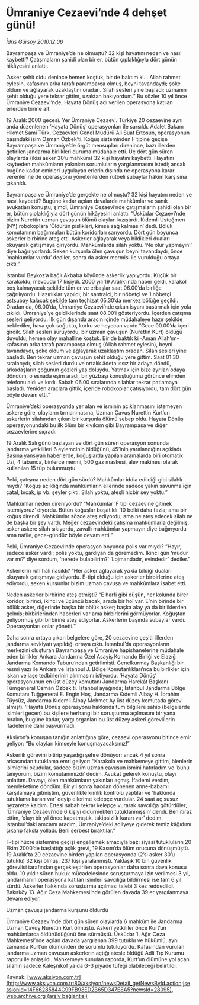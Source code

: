 # Ümraniye Cezaevi’nde 4 dehşet günü!

*İdris Gürsoy 2010.12.06*

<font class="agenda2NewsSpot">
 Bayrampaşa ve Ümraniye’de ne olmuştu? 32 kişi hayatını neden ve nasıl kaybetti? Çatışmaların şahidi olan bir er, bütün çıplaklığıyla dört günün hikâyesini anlattı.
</font>
<font class="newsDetail">
 <p>
  <p class="MsoNormal">
   ‘Asker şehit oldu denince hemen koştuk, bir de baktım ki… Allah rahmet eylesin, kafasının arka tarafı paramparça olmuş, beyni tavandaydı; şoke oldum ve ağlayarak uzaklaştım oradan. Silah sesleri yine başladı; uzmanın şehit olduğu yere tekrar gittim, uzaktan bakıyordum.” Bu sözler 10 yıl önce Ümraniye Cezaevi’nde, Hayata Dönüş adı verilen operasyona katılan erlerden birine ait.
  </p>
  <p class="MsoNormal">
   <span>
   </span>
   19 Aralık 2000 gecesi. Yer Ümraniye Cezaevi. Türkiye 20 cezaevine aynı anda düzenlenen ‘Hayata Dönüş’ operasyonları ile sarsıldı. Adalet Bakanı Hikmet Sami Türk, Cezaevleri Genel Müdürü Ali Suat Ertosun, operasyonun başındaki isim Osman Özbek’ti. Koğuş sisteminden F tipine geçişe Bayrampaşa ve Ümraniye’de örgüt mensupları direnince, bazı illerden getirilen jandarma birlikleri duruma müdahale etti. Üç dört gün süren olaylarda (ikisi asker 30’u mahkûm) 32 kişi hayatını kaybetti. Hayatını kaybeden mahkûmların yakınları sorumluların yargılanmasını istedi; ancak bugüne kadar emirleri uygulayan erlerin dışında ne operasyona karar verenler ne de operasyonu yönetenlerden rütbeli subaylar hâkim karşısına çıkarıldı.
  </p>
  <p class="MsoNormal">
   Bayrampaşa ve Ümraniye’de gerçekte ne olmuştu? 32 kişi hayatını neden ve nasıl kaybetti? Bugüne kadar açılan davalarda mahkûmlar ve sanık avukatları konuştu; şimdi, Ümraniye Cezaevi’nde çatışmaların şahidi olan bir er, bütün çıplaklığıyla dört günün hikâyesini anlattı: “Üsküdar Cezaevi’nde bizim Nurettin uzman çavuşun ölümü olayları kızıştırdı. Kıdemli Üsteğmen (NY) robokoplara ‘Öldürün pislikleri, kimse sağ kalmasın’ dedi. Bölük komutanının bağırmaları bütün koridorları sarıyordu. Dört gün boyunca askerler birbirine ateş etti. Askerler ağlayarak veya bildikleri duaları okuyarak çatışmaya giriyordu. Mahkûmlarda silah yoktu. ‘Ne olur yapmayın!’ diye bağırıyorlardı. Seken kurşunla ölen çavuşun beyni tavandaydı, önce ‘mahkumlar vurdu’ dediler, sonra da asker mermisi ile vurulduğu ortaya çıktı.”
  </p>
  <p class="MsoNormal">
   İstanbul Beykoz’a bağlı Akbaba köyünde askerlik yapıyordu. Küçük bir karakoldu, mevcudu 17 kişiydi. 2000 yılı 19 Aralık’ında haber geldi, karakol boş kalmayacak şekilde tüm er ve erbaşlar saat 06.00’da birliğe çağrılıyordu. Hazırlıklar yapıldı; bir santralci, bir nöbetçi ve 1 nöbetçi astsubay kalacak şekilde tam teçhizat 05.30’da merkez bölüğe geçildi. Oradan da, 06.00’da, Ümraniye Cezaevi’nde çıkan isyanı bastırmak için yola çıkıldı. Ümraniye’ye geldiklerinde saat 08.00’i gösteriyordu. İçerden çatışma sesleri geliyordu. İlk gün dışarıda aracın içinde müdahaleye hazır şekilde beklediler, hava çok soğuktu, korku ve heyecan vardı: “Gece 00.00’da içeri girdik. Silah sesleri sürüyordu, bir uzman çavuşun (Nurettin Kurt) öldüğü duyuldu, hemen olay mahalline koştuk. Bir de baktık ki -Aman Allah’ım- kafasının arka tarafı paramparça olmuş (Allah rahmet eylesin), beyni tavandaydı, şoke oldum ve ağlayarak uzaklaştım oradan. Silah sesleri yine başladı. Ben tekrar uzman çavuşun şehit olduğu yere gittim. Saat 01.30 sıralarıydı, silah sesleri durdu ve ortalık âdeta ıssız bir adaya döndü, arkadaşların çoğunun gözleri yaş doluydu. Yatmak için bize ayrılan odaya döndüm, o esnada eşim aradı, bir yüzbaşı konuştuğumu görünce elimden telefonu aldı ve kırdı. Sabah 06.00 sıralarında silahlar tekrar patlamaya başladı. Yeniden araçlara gittik, içeride robokoplar çatışıyordu, tam dört gün böyle devam etti.”
  </p>
  <p class="MsoNormal">
   Ümraniye’deki operasyonda yer alan ve isminin açıklanmasını istemeyen askere göre, olayların tırmanmasına, Uzman Çavuş Nurettin Kurt’un askerlerin silahından çıkan bir kurşunla ölümü sebep oldu. Hayata Dönüş operasyonundaki bu ilk ölüm bir kıvılcım gibi Bayrampaşa ve diğer cezaevlerine sıçradı.
  </p>
  <p class="MsoNormal">
   19 Aralık Salı günü başlayan ve dört gün süren operasyon sonunda jandarma yetkilileri 6 eylemcinin öldüğünü, 45’inin yaralandığını açıkladı. Basına yansıyan haberlerde, koğuşlarda yapılan aramalarda biri otomatik Uzi, 4 tabanca, binlerce mermi, 500 gaz maskesi, alev makinesi olarak kullanılan 15 tüp bulunmuştu.
  </p>
  <p class="MsoNormal">
   Peki, çatışma neden dört gün sürdü? Mahkûmlar iddia edildiği gibi silahlı mıydı?
   <span>
   </span>
   “Koğuş açıldığında mahkûmların ellerinde sadece yakın savunma için çatal, bıçak, ip vb. şeyler çıktı. Silah yoktu, ateşli hiçbir şey yoktu.”
  </p>
  <p class="MsoNormal">
   Mahkûmlar neden direniyordu? “Mahkûmlar ‘F tipi cezaevine gitmek istemiyoruz’ diyordu. Bütün koğuşlar boşatıldı. 10 belki daha fazla; ama bir koğuş direndi. Mahkûmlar sözde ateş ediyordu; ama ne ateş edecek silah ne de başka bir şey vardı. Meğer cezaevindeki çatışma mahkûmlarla değilmiş, asker askere silah sıkıyordu, zavallı mahkûmlar yapmayın diye bağırıyordu ama nafile, gece-gündüz böyle devam etti.”
  </p>
  <p class="MsoNormal">
   Peki, Ümraniye Cezaevi’nde operasyon boyunca polis var mıydı? “Hayır, sadece asker vardı; polis yoktu, gardiyan da göremedim. İkinci gün ‘müdür var mı?’ diye sordum, ‘nerede bulabilirim?’ ‘Lojmandadır, evindedir’ dediler.”
  </p>
  <p class="MsoNormal">
   Askerlerin ruh hâli nasıldı? “Her asker ağlayarak ya da bildiği duaları okuyarak çatışmaya gidiyordu. E-tipi olduğu için askerler birbirlerine ateş ediyordu, seken kurşunlar bizim uzman çavuşa ve mahkûmlara isabet etti.
  </p>
  <p class="MsoNormal">
   Neden askerler birbirine ateş etmişti? “E harfi gibi düşün, her kolunda birer koridor, birinci, ikinci ve üçüncü bacak, arada bir hol var. E’nin birinde bir bölük asker, diğerinde başka bir bölük asker; başka alay ya da birliklerden gelmiş; birbirlerinden haberleri var ama birbirlerini görmüyorlar. Koğuştan geliyormuş gibi birbirine ateş ediyorlar. Askerlerin başında subaylar vardı. Operasyonları onlar yönetti.”
  </p>
  <p class="MsoNormal">
   Daha sonra ortaya çıkan belgelere göre, 20 cezaevine çeşitli illerden jandarma sevkiyatı yapıldığı ortaya çıktı. İstanbul’da operasyonların merkezini oluşturan Bayrampaşa ve Ümraniye hapishanelerine müdahale eden birlikler Ankara Jandarma Özel Asayiş Komando Birliği ve Elazığ Jandarma Komando Taburu’ndan getirilmişti. Genelkurmay Başkanlığı bir resmî yazı ile Ankara ve İstanbul J. Bölge Komutanlıkları’nca bu birlikler için iskan ve iaşe tedbirlerinin alınmasını istiyordu. ‘Hayata Dönüş’ operasyonunun en üst düzey komutanı Jandarma Harekât Başkanı Tümgeneral Osman Özbek’ti. İstanbul ayağında; İstanbul Jandarma Bölge Komutanı Tuğgeneral E. Engin Hoş, Jandarma Kıdemli Albay H. İbrahim Tüysüz, Jandarma Kıdemli Albay Mehmet Ay üst düzey komutada görev almıştı. ‘Hayata Dönüş operasyonu hakkında tüm bilgilere sahip (belgelerde isimleri geçen) bu kişilere herhangi bir soruşturma açılmasını bir yana bırakın, bugüne kadar, yargı organları bu üst düzey askerî görevlilerin ifadelerine dahi başvurmadı.
  </p>
  <p class="MsoNormal">
   Aksiyon’a konuşan tanığın anlattığına göre, cezaevi operasyonu bitince emir geliyor: “Bu olayları kimseyle konuşmayacaksınız!”
  </p>
  <p class="MsoNormal">
   Askerlik görevini bitirip yaşadığı şehre dönüyor; ancak 4 yıl sonra arkasından tutuklama emri geliyor: “Karakola ve mahkemeye gittim, ölenlerin isimlerini okudular, sadece bizim uzman çavuşun ismini hatırladım ve ‘bunu tanıyorum, bizim komutanımızdı’ dedim. Avukat gelerek konuştu, olayı anlattım. Davayı, ölen mahkûmların yakınları açmış. İfademi verdim, memleketime döndüm. Bir yıl sonra hacdan dönenen anne-babamı karşılamaya gitmiştim, güvenlikte kimlik kontrolü yaptılar ve ‘hakkında tutuklama kararı var’ deyip ellerime kelepçe vurdular. 24 saat aç susuz nezarette kaldım. Ertesi sabah tekrar kelepçe vurarak savcılığa götürdüler; ‘Ümraniye Cezaevi’nde 6 kişiyi öldürmekten tutuklanmışsın’ dendi. Ben itiraz ettim, ‘olayı bir yıl önce kapatmıştık, takipsizlik kararı var’ dedim. İstanbul’daki amcamı aradım, Ümraniye’deki adliyeye giderek temiz kâğıdımı çıkarıp faksla yolladı. Beni serbest bıraktılar.”
  </p>
  <p class="MsoNormal">
   F-tipi hücre sistemine geçişi engellemek amacıyla bazı siyasi tutukluların 20 Ekim 2000’de başlattığı açlık grevi, 19 Kasım’da ölüm orucuna dönüşmüştü. 19 Aralık’ta 20 cezaevine birden yapılan operasyonda (2’si asker 30’u tutuklu) 32 kişi ölmüş, 237 kişi yaralanmıştı. Yaklaşık 10 bin güvenlik görevlisi tarafından gerçekleştirilen operasyonlar daha sonra dava konusu oldu. 10 yıldır süren hukuk mücadelesinde soruşturmaya izin verilmesi 3 yıl, jandarmanın operasyona katılan isimleri savcılığa bildirmesi ise tam 6 yıl sürdü. Askerler hakkında soruşturma açılması talebi 3 kez reddedildi. Bakırköy 13. Ağır Ceza Mahkemesi’nde görülen davada 39 er yargılanmaya devam ediyor.
  </p>
  <p class="MsoNormal">
   Uzman çavuşu jandarma kurşunu öldürdü
  </p>
  <p class="MsoNormal">
   Ümraniye Cezaevi’nde dört gün süren olaylarda 6 mahkûm ile Jandarma Uzman Çavuş Nurettin Kurt ölmüştü. Askerî yetkililer önce Kurt’un mahkûmlarca öldürüldüğünü öne sürmüştü. Üsküdar 1. Ağır Ceza Mahkemesi’nde açılan davada yargılanan 399 tutuklu ve hükümlü, aynı zamanda Kurt’un ölümünden de sorumlu tutuluyordu. Kafasından vurulan jandarma uzman çavuşun askerlerin açtığı ateşle öldüğü Adli Tıp Kurumu raporu ile anlaşıldı. Mahkemeye sunulan raporda, Kurt’un ölümüne yol açan silahın sadece Kaleşnikof ya da G-3 piyade tüfeği olabileceği belirtildi.
  </p>
 </p>
</font>

Kaynak: [www.aksiyon.com.tr](http://www.aksiyon.com.tr:80/aksiyon/newsDetail_getNewsById.action;jsessionid=14F66285844C99FB98ED2B65D347E8A5?newsId=28095), [web.archive.org (arşiv bağlantısı)](http://web.archive.org/web/20101210143210/http://www.aksiyon.com.tr:80/aksiyon/newsDetail_getNewsById.action;jsessionid=14F66285844C99FB98ED2B65D347E8A5?newsId=28095)
